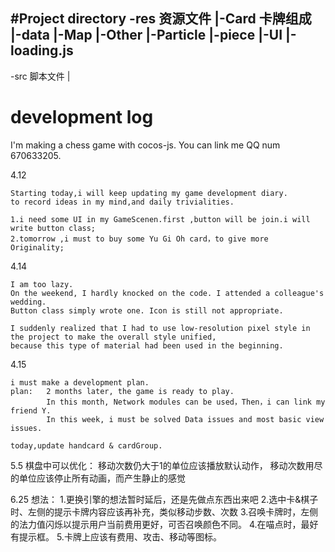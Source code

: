 #Project directory
-res 资源文件
|-Card 卡牌组成
|-data
|-Map
|-Other
|-Particle
|-piece
|-UI
|-loading.js
-
-src 脚本文件
|


# development log

I'm making a chess game with cocos-js. You can link me QQ num 670633205.

4.12
    
    Starting today,i will keep updating my game development diary.
    to record ideas in my mind,and daily trivialities.
    
    1.i need some UI in my GameScenen.first ,button will be join.i will write button class;
    2.tomorrow ,i must to buy some Yu Gi Oh card，to give more Originality;
    
    
4.14
 
    I am too lazy.
    On the weekend, I hardly knocked on the code. I attended a colleague's wedding.
    Button class simply wrote one. Icon is still not appropriate.
    
    I suddenly realized that I had to use low-resolution pixel style in the project to make the overall style unified, 
    because this type of material had been used in the beginning.
    
    
4.15
    
    i must make a development plan.
    plan:   2 months later, the game is ready to play.
            In this month, Network modules can be used，Then，i can link my friend Y.
            In this week, i must be solved Data issues and most basic view issues.
    
    today,update handcard & cardGroup.
    
5.5
    棋盘中可以优化：
        移动次数仍大于1的单位应该播放默认动作，
        移动次数用尽的单位应该停止所有动画，而产生静止的感觉
        
6.25
    想法：
    1.更换引擎的想法暂时延后，还是先做点东西出来吧
    2.选中卡&棋子时、左侧的提示卡牌内容应该再补充，类似移动步数、次数
    3.召唤卡牌时，左侧的法力值闪烁以提示用户当前费用更好，可否召唤颜色不同。
    4.在喵点时，最好有提示框。
    5.卡牌上应该有费用、攻击、移动等图标。
